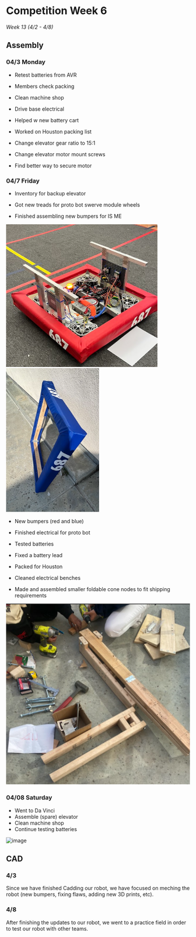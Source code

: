 # Competition Week 6
*Week 13 (4/2 - 4/8)*

## Assembly

### 04/3 Monday 

- Retest batteries from AVR  

- Members check packing  

- Clean machine shop  

- Drive base electrical 

- Helped w new battery cart 

- Worked on Houston packing list 

- Change elevator gear ratio to 15:1  

- Change elevator motor mount screws  

- Find better way to secure motor 

 
### 04/7 Friday 

- Inventory for backup elevator 

- Got new treads for proto bot swerve module wheels 

- Finished assembling new bumpers for IS ME 

![Red Bumper](../../images/2023/Comp4/ASMRedBumper.png)
![Blue Bumper](../../images/2023/Comp4/ASMBlueBumper.png)

- New bumpers (red and blue)			 

- Finished electrical for proto bot 

- Tested batteries 

- Fixed a battery lead 

- Packed for Houston 

- Cleaned electrical benches 

- Made and assembled smaller foldable cone nodes to fit shipping requirements 

![Drilling Wood](../../images/2023/Comp4/ASMDrillingWood.png)

### 04/08 Saturday

- Went to Da Vinci
- Assemble (spare) elevator
- Clean machine shop
- Continue testing batteries 

![image](https://github.com/nerdherd/Documentation/assets/72529534/14d09993-fc0f-401b-b5cf-430d307bc481)

## CAD

### 4/3 

Since we have finished Cadding our robot, we have focused on meching the robot (new bumpers, fixing flaws, adding new 3D prints, etc). 

### 4/8 

After finishing the updates to our robot, we went to a practice field in order to test our robot with other teams. 
